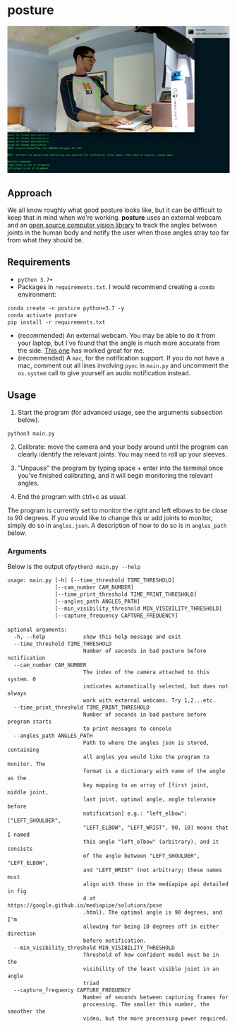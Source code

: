 # posture

![alt text](https://github.com/abwilf/posture/blob/main/calibration.png)

## Approach
We all know roughly what good posture looks like, but it can be difficult to keep that in mind when we're working. **posture** uses an external webcam and an [open source computer vision library](https://google.github.io/mediapipe/) to track the angles between joints in the human body and notify the user when those angles stray too far from what they should be.

## Requirements
- `python 3.7+`
- Packages in `requirements.txt`.  I would recommend creating a `conda` environment:
```
conda create -n posture python=3.7 -y
conda activate posture
pip install -r requirements.txt
```
- (recommended) An external webcam.  You may be able to do it from your laptop, but I've found that the angle is much more accurate from the side. [This one](https://www.amazon.com/gp/product/B082X91MPP/ref=ppx_yo_dt_b_asin_title_o04_s00?ie=UTF8&psc=1) has worked great for me.
- (recommended) A `mac`, for the notification support.  If you do not have a mac, comment out all lines involving `pync` in `main.py` and uncomment the `os.system` call to give yourself an audio notification instead.

## Usage
1. Start the program (for advanced usage, see the arguments subsection below).
```
python3 main.py
```
2. Calibrate: move the camera and your body around until the program can clearly identify the relevant joints. You may need to roll up your sleeves.

3. "Unpause" the program by typing space + enter into the terminal once you've finished calibrating, and it will begin monitoring the relevant angles.

4. End the program with ctrl+c as usual.

The program is currently set to monitor the right and left elbows to be close to 90 degrees.  If you would like to change this or add joints to monitor, simply do so in `angles.json`.  A description of how to do so is in `angles_path` below. 

### Arguments
Below is the output of`python3 main.py --help`

```
usage: main.py [-h] [--time_threshold TIME_THRESHOLD]
               [--cam_number CAM_NUMBER]
               [--time_print_threshold TIME_PRINT_THRESHOLD]
               [--angles_path ANGLES_PATH]
               [--min_visibility_threshold MIN_VISIBILITY_THRESHOLD]
               [--capture_frequency CAPTURE_FREQUENCY]

optional arguments:
  -h, --help            show this help message and exit
  --time_threshold TIME_THRESHOLD
                        Number of seconds in bad posture before notification
  --cam_number CAM_NUMBER
                        The index of the camera attached to this system. 0
                        indicates automatically selected, but does not always
                        work with external webcams. Try 1,2...etc.
  --time_print_threshold TIME_PRINT_THRESHOLD
                        Number of seconds in bad posture before program starts
                        to print messages to console
  --angles_path ANGLES_PATH
                        Path to where the angles json is stored, containing
                        all angles you would like the program to monitor. The
                        format is a dictionary with name of the angle as the
                        key mapping to an array of [first joint, middle joint,
                        last joint, optimal angle, angle tolerance before
                        notification] e.g.: "left_elbow": ["LEFT_SHOULDER",
                        "LEFT_ELBOW", "LEFT_WRIST", 90, 10] means that I named
                        this angle "left_elbow" (arbitrary), and it consists
                        of the angle between "LEFT_SHOULDER", "LEFT_ELBOW",
                        and "LEFT_WRIST" (not arbitrary; these names must
                        align with those in the mediapipe api detailed in fig
                        4 at https://google.github.io/mediapipe/solutions/pose
                        .html). The optimal angle is 90 degrees, and I'm
                        allowing for being 10 degrees off in either direction
                        before notification.
  --min_visibility_threshold MIN_VISIBILITY_THRESHOLD
                        Threshold of how confident model must be in the
                        visibility of the least visible joint in an angle
                        triad
  --capture_frequency CAPTURE_FREQUENCY
                        Number of seconds between capturing frames for
                        processing. The smaller this number, the smoother the
                        video, but the more processing power required.
```